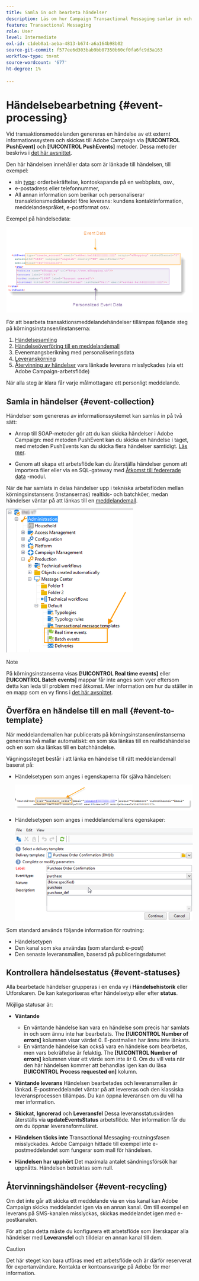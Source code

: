 ```yaml
---
title: Samla in och bearbeta händelser
description: Läs om hur Campaign Transactional Messaging samlar in och bearbetar händelser
feature: Transactional Messaging
role: User
level: Intermediate
exl-id: c1deb0a1-aeba-4813-b674-a6a164b98b02
source-git-commit: f577ee6d303bab9bb07350b60cf0fa6fc9d3a163
workflow-type: tm+mt
source-wordcount: '677'
ht-degree: 1%

---
```


# Händelsebearbetning {#event-processing}

Vid transaktionsmeddelanden genereras en händelse av ett externt informationssystem och skickas till Adobe Campaign via **[!UICONTROL PushEvent]** och **[!UICONTROL PushEvents]** metoder. Dessa metoder beskrivs i [det här avsnittet](event-description.md).

Den här händelsen innehåller data som är länkade till händelsen, till exempel:

* sin [type](transactional.md#create-event-types): orderbekräftelse, kontoskapande på en webbplats, osv.,
* e-postadress eller telefonnummer,
* All annan information som berikar och personaliserar transaktionsmeddelandet före leverans: kundens kontaktinformation, meddelandespråket, e-postformat osv.

Exempel på händelsedata:

![](assets/mc-event-request.png)

För att bearbeta transaktionsmeddelandehändelser tillämpas följande steg på körningsinstansen/instanserna:

1. [Händelsesamling](#event-collection)
1. [Händelseöverföring till en meddelandemall](#routing-towards-a-template)
1. Evenemangsberikning med personaliseringsdata
1. [Leveranskörning](delivery-execution.md)
1. [Återvinning av händelser](#event-recycling) vars länkade leverans misslyckades (via ett Adobe Campaign-arbetsflöde)

När alla steg är klara får varje målmottagare ett personligt meddelande.

## Samla in händelser {#event-collection}

Händelser som genereras av informationssystemet kan samlas in på två sätt:

* Anrop till SOAP-metoder gör att du kan skicka händelser i Adobe Campaign: med metoden PushEvent kan du skicka en händelse i taget, med metoden PushEvents kan du skicka flera händelser samtidigt. [Läs mer](event-description.md).

* Genom att skapa ett arbetsflöde kan du återställa händelser genom att importera filer eller via en SQL-gateway med [Åtkomst till federerade data](../connect/fda.md) -modul.

När de har samlats in delas händelser upp i tekniska arbetsflöden mellan körningsinstansens (instansernas) realtids- och batchköer, medan händelser väntar på att länkas till en [meddelandemall](transactional-template.md).

![](assets/mc-event-queues.png)

>[!NOTE]
>
>På körningsinstanserna visas **[!UICONTROL Real time events]** eller **[!UICONTROL Batch events]** mappar får inte anges som vyer eftersom detta kan leda till problem med åtkomst. Mer information om hur du ställer in en mapp som en vy finns i [det här avsnittet](../audiences/folders-and-views.md#turn-a-folder-to-a-view).

## Överföra en händelse till en mall {#event-to-template}

När meddelandemallen har publicerats på körningsinstansen/instanserna genereras två mallar automatiskt: en som ska länkas till en realtidshändelse och en som ska länkas till en batchhändelse.

Vägningssteget består i att länka en händelse till rätt meddelandemall baserat på:

* Händelsetypen som anges i egenskaperna för själva händelsen:

  ![](assets/event-type-sample.png)

* Händelsetypen som anges i meddelandemallens egenskaper:

  ![](assets/event-type-select.png)

Som standard används följande information för routning:

* Händelsetypen
* Den kanal som ska användas (som standard: e-post)
* Den senaste leveransmallen, baserad på publiceringsdatumet

## Kontrollera händelsestatus {#event-statuses}

Alla bearbetade händelser grupperas i en enda vy i **Händelsehistorik** eller Utforskaren. De kan kategoriseras efter händelsetyp eller efter **status**.

Möjliga statusar är:

* **Väntande**

   * En väntande händelse kan vara en händelse som precis har samlats in och som ännu inte har bearbetats. The **[!UICONTROL Number of errors]** kolumnen visar värdet 0. E-postmallen har ännu inte länkats.
   * En väntande händelse kan också vara en händelse som bearbetas, men vars bekräftelse är felaktig. The **[!UICONTROL Number of errors]** kolumnen visar ett värde som inte är 0. Om du vill veta när den här händelsen kommer att behandlas igen kan du läsa **[!UICONTROL Process requested on]** kolumn.

* **Väntande leverans**
Händelsen bearbetades och leveransmallen är länkad. E-postmeddelandet väntar på att levereras och den klassiska leveransprocessen tillämpas. Du kan öppna leveransen om du vill ha mer information.
* **Skickat**, **Ignorerad** och **Leveransfel**
Dessa leveransstatusvärden återställs via **updateEventsStatus** arbetsflöde. Mer information får du om du öppnar leveransformuläret.
* **Händelsen täcks inte**
Transactional Messaging-routningsfasen misslyckades. Adobe Campaign hittade till exempel inte e-postmeddelandet som fungerar som mall för händelsen.
* **Händelsen har upphört**
Det maximala antalet sändningsförsök har uppnåtts. Händelsen betraktas som null.

## Återvinningshändelser {#event-recycling}

Om det inte går att skicka ett meddelande via en viss kanal kan Adobe Campaign skicka meddelandet igen via en annan kanal. Om till exempel en leverans på SMS-kanalen misslyckas, skickas meddelandet igen med e-postkanalen.

För att göra detta måste du konfigurera ett arbetsflöde som återskapar alla händelser med **Leveransfel** och tilldelar en annan kanal till dem.

>[!CAUTION]
>
>Det här steget kan bara utföras med ett arbetsflöde och är därför reserverat för expertanvändare. Kontakta er kontoansvarige på Adobe för mer information.
